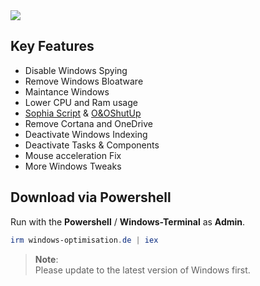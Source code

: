 <img src="https://github.com/Marvin700/Windows_Optimisation_Pack/assets/98750428/07637477-3b97-4e2f-9f24-ad17e48e8fc4">

## Key Features
* Disable Windows Spying
* Remove Windows Bloatware
* Maintance Windows
* Lower CPU and Ram usage
* [Sophia Script](https://github.com/farag2/Sophia-Script-for-Windows "Sophia Script Documentation") & [O&OShutUp](https://www.oo-software.com/en/shutup10 "O&OShutUp")
* Remove Cortana and OneDrive
* Deactivate Windows Indexing 
* Deactivate Tasks & Components
* Mouse acceleration Fix
* More Windows Tweaks

## Download via Powershell
Run with the **Powershell** / **Windows-Terminal** as **Admin**.
  ```powershell
irm windows-optimisation.de | iex
  ```
  
> **Note**: <BR> 
Please update to the latest version of Windows first. <BR>
